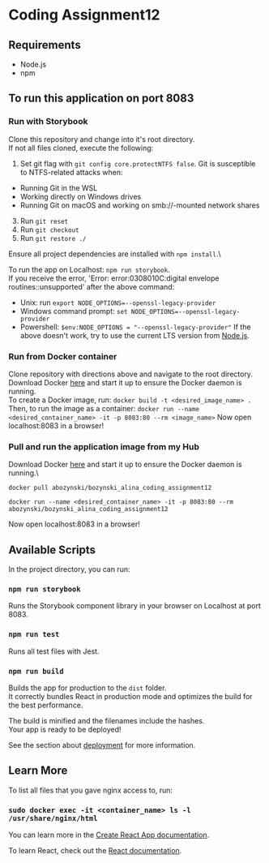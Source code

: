 # Coding Assignment12
## Requirements
* Node.js
* npm

## To run this application on port 8083
### Run with Storybook
Clone this repository and change into it's root directory.\
If not all files cloned, execute the following:
1. Set git flag with `git config core.protectNTFS false`.
Git is susceptible to NTFS-related attacks when:
* Running Git in the WSL
* Working directly on Windows drives
* Running Git on macOS and working on smb://-mounted network shares
3. Run `git reset`
4. Run `git checkout`
5. Run `git restore ./`

Ensure all project dependencies are installed with `npm install`.\

To run the app on Localhost: `npm run storybook`.\
If you receive the error, 'Error: error:0308010C:digital envelope routines::unsupported' after the above command:
* Unix: run `export NODE_OPTIONS=--openssl-legacy-provider`
* Windows command prompt: `set NODE_OPTIONS=--openssl-legacy-provider`
* Powershell: `$env:NODE_OPTIONS = "--openssl-legacy-provider"`
If the above doesn't work, try to use the current LTS version from [Node.js](https://nodejs.org/en/download/releases).

### Run from Docker container 
Clone repository with directions above and navigate to the root directory.\
Download Docker [here](https://www.docker.com/) and start it up to ensure the Docker daemon is running.\
To create a Docker image, run: `docker build -t <desired_image_name> .`
Then, to run the image as a container: `docker run --name <desired_container_name> -it -p 8083:80 --rm <image_name>`
Now open localhost:8083 in a browser!

### Pull and run the application image from my Hub
Download Docker [here](https://www.docker.com/) and start it up to ensure the Docker daemon is running.\
```
docker pull abozynski/bozynski_alina_coding_assignment12
```
```
docker run --name <desired_container_name> -it -p 8083:80 --rm abozynski/bozynski_alina_coding_assignment12
```
Now open localhost:8083 in a browser!

## Available Scripts

In the project directory, you can run:

### `npm run storybook`

Runs the Storybook component library in your browser on Localhost at port 8083.

### `npm run test`

Runs all test files with Jest.

### `npm run build`

Builds the app for production to the `dist` folder.\
It correctly bundles React in production mode and optimizes the build for the best performance.

The build is minified and the filenames include the hashes.\
Your app is ready to be deployed!

See the section about [deployment](https://facebook.github.io/create-react-app/docs/deployment) for more information.

## Learn More

To list all files that you gave nginx access to, run:
### `sudo docker exec -it <container_name> ls -l /usr/share/nginx/html`

You can learn more in the [Create React App documentation](https://facebook.github.io/create-react-app/docs/getting-started).

To learn React, check out the [React documentation](https://reactjs.org/).
